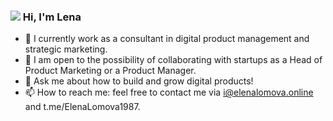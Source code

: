 ###  <animated-image data-catalyst="" style="width: 10px;"><a target="_blank" rel="noopener noreferrer nofollow" href="https://camo.githubusercontent.com/9fd2c024a247a44434ed1c44c7c2fc2481e3333b4192330e2ae61ccfcac19d47/68747470733a2f2f656d6f6a69732e736c61636b6d6f6a69732e636f6d2f656d6f6a69732f696d616765732f313533313834393433302f343234362f626c6f622d73756e676c61737365732e6769663f31353331383439343330" data-target="animated-image.originalLink"><img src="https://camo.githubusercontent.com/9fd2c024a247a44434ed1c44c7c2fc2481e3333b4192330e2ae61ccfcac19d47/68747470733a2f2f656d6f6a69732e736c61636b6d6f6a69732e636f6d2f656d6f6a69732f696d616765732f313533313834393433302f343234362f626c6f622d73756e676c61737365732e6769663f31353331383439343330" data-canonical-src="https://emojis.slackmojis.com/emojis/images/1531849430/4246/blob-sunglasses.gif?1531849430" style="max-width: 20px; display: inline-block;" data-target="animated-image.originalImage"></a> Hi, I'm Lena

- 🔭 I currently work as a consultant in digital product management and strategic marketing.
- 👯 I am open to the possibility of collaborating with startups as a Head of Product Marketing or a Product Manager.
- 💬 Ask me about how to build and grow digital products!
- 📫 How to reach me: feel free to contact me via i@elenalomova.online and t.me/ElenaLomova1987.
